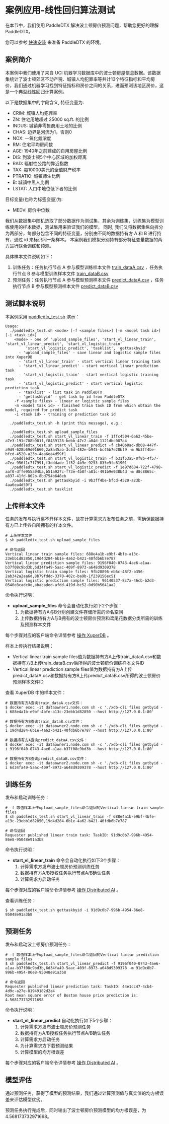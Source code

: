 # 案例应用-线性回归算法测试

在本节中，我们使用 PaddleDTX 解决波士顿房价预测问题，帮助您更好的理解 PaddleDTX。

您可以参考 [快速安装](./quickstart.md) 来准备 PaddleDTX 的环境。

## 案例简介
本案例中我们使用了来自 UCI 机器学习数据库中的波士顿房屋信息数据。该数据集统计了波士顿郊区不动产税、城镇人均犯罪率等共计13个特征指标和平均房价，我们通过机器学习找到特征指标和房价之间的关系，进而预测该地区房价，这是一个典型线性回归计算案例。

以下是数据集中的字段含义, 特征变量为:

* CRIM: 城镇人均犯罪率
* ZN: 住宅用地超过 25000 sq.ft. 的比例
* INDUS: 城镇非零售商用土地的比例
* CHAS: 边界是河流为1，否则0
* NOX: 一氧化氮浓度
* RM: 住宅平均房间数
* AGE: 1940年之前建成的自用房屋比例
* DIS: 到波士顿5个中心区域的加权距离
* RAD: 辐射性公路的靠近指数
* TAX: 每10000美元的全值财产税率
* PTRATIO: 城镇师生比例
* B: 城镇中黑人比例
* LSTAT: 人口中地位低下者的比例

目标变量(也称为标签变量)为:
* MEDV: 房价中位数

我们从数据集中随机选取了部分数据作为测试集，其余为训练集，训练集为模型训练使用的样本数据，测试集用来验证我们的模型。
同时, 我们又将数据集纵向拆分为两部分，每部分包含不同的特征变量，分别由不同的数据持有方 A 和 B 进行持有，通过 id 来标识同一条样本。
本案例我们模拟分别持有部分特征变量数据的两方进行联合训练和预测。

具体样本文件说明如下：
1. 训练任务：任务执行节点 A 参与模型训练样本文件 [train_dataA.csv](https://github.com/PaddlePaddle/PaddleDTX/blob/master/dai/mpc/testdata/vl/linear_boston_housing/train_dataA.csv) ，任务执行节点 B 参与模型训练样本文件 [train_dataB.csv](https://github.com/PaddlePaddle/PaddleDTX/blob/master/dai/mpc/testdata/vl/linear_boston_housing/train_dataB.csv)
2. 预测任务：任务执行节点 A 参与模型预测样本文件 [predict_dataA.csv](https://github.com/PaddlePaddle/PaddleDTX/blob/master/dai/mpc/testdata/vl/linear_boston_housing/predict_dataA.csv) ，任务执行节点 B 参与模型预测样本文件 [predict_dataB.csv](https://github.com/PaddlePaddle/PaddleDTX/blob/master/dai/mpc/testdata/vl/linear_boston_housing/predict_dataB.csv)

## 测试脚本说明

本案例采用 [paddledtx_test.sh](https://github.com/PaddlePaddle/PaddleDTX/tree/master/scripts) 演示：
```
Usage:
  ./paddledtx_test.sh <mode> [-f <sample files>] [-m <model task id>] [-i <task id>]
    <mode> - one of 'upload_sample_files', 'start_vl_linear_train', 'start_vl_linear_predict', 'start_vl_logistic_train'
         'start_vl_logistic_predict', 'tasklist', 'gettaskbyid'
      - 'upload_sample_files' - save linear and logistic sample files into XuperDB
      - 'start_vl_linear_train' - start vertical linear training task
      - 'start_vl_linear_predict' - start vertical linear prediction task
      - 'start_vl_logistic_train' - start vertical logistic training task
      - 'start_vl_logistic_predict' - start vertical logistic prediction task
      - 'tasklist' - list task in PaddleDTX
      - 'gettaskbyid' - get task by id from PaddleDTX
    -f <sample files> - linear or logistic sample files
    -m <model task id> - finished train task ID from which obtain the model, required for predict task
    -i <task id> - training or prediction task id

  ./paddledtx_test.sh -h (print this message), e.g.:

  ./paddledtx_test.sh upload_sample_files
  ./paddledtx_test.sh start_vl_linear_train -f 1ffc4504-6a62-45be-a7e3-191c708b901f,f8439128-bebb-47c2-a04d-1121dbc087a4
  ./paddledtx_test.sh start_vl_linear_predict -f cb40b8ad-db08-447f-a9d9-628b69d01660,2a8a45ab-3c5d-482e-b945-bc45b7e28bf9 -m 9b3ff4be-bfcd-4520-a23b-4aa6ea4d59f1
  ./paddledtx_test.sh start_vl_logistic_train -f b31f53a5-0f8b-4f57-a7ea-956f1c7f7991,f3dddade-1f52-4b9e-9253-835e9fc81901
  ./paddledtx_test.sh start_vl_logistic_predict -f 1e97d684-722f-4798-aaf0-dffe955a94ba,b51a927c-f73e-4b8f-a81c-491b9e938b4d -m d8c8865c-a837-41fd-802b-8bd754b648eb
  ./paddledtx_test.sh gettaskbyid -i 9b3ff4be-bfcd-4520-a23b-4aa6ea4d59f1
  ./paddledtx_test.sh tasklist
```

## 上传样本文件

任务的发布与执行离不开样本文件，故在计算需求方发布任务之前，需确保数据持有方已上传各自所拥有的样本文件。

```
# 上传样本文件
$ sh paddledtx_test.sh upload_sample_files

# 命令返回
Vertical linear train sample files: 688e4a1b-e9bf-4bfe-a13c-23ebb1d82850,19d4d284-6b1e-4a62-b421-40fdb6b7e787
Vertical linear prediction sample files: 9196f040-0743-4ae6-a1aa-b37f08c9bd3b,6d34fa49-5aac-409f-8973-a648d9309378
Vertical logistic train sample files: 9fb28896-eb6c-48f2-b356-2ab342a2aa6d,8b79fddd-3370-402c-ba9b-1f239156ec51
Vertical logistic prediction sample files: 96140537-8c7a-46cb-b2d3-0540e8cadc0e,abacaded-afdd-419d-bc52-0d90b5641aa2
```

命令执行说明：

* **upload_sample_files** 命令会自动化执行如下2个步骤：
    1. 为数据持有方A与B分别创建文件存储所需的命名空间
    2. 上传数据持有方A与B拥有的波士顿房价预测和鸢尾花数据分类所需的训练及预测样本文件

每个步骤对应的客户端命令详情参考 [操作 XuperDB](./client.md) 。

样本上传执行结果说明：

* Vertical linear train sample files值为数据持有方A上传train_dataA.csv和数据持有方B上传train_dataB.csv后所得的波士顿房价训练样本文件ID
* Vertical linear prediction sample files值为数据持有方A上传predict_dataA.csv和数据持有方B上传predict_dataB.csv所得的波士顿房价预测样本文件ID


查看 XuperDB 中的样本文件：

```
# 数据持有方A查询train_dataA.csv文件：
$ docker exec -it dataowner1.node.com sh -c './xdb-cli files getbyid -i 688e4a1b-e9bf-4bfe-a13c-23ebb1d82850 --host http://127.0.0.1:80'

# 数据持有方B查询train_dataB.csv文件：
$ docker exec -it dataowner2.node.com sh -c './xdb-cli files getbyid -i 19d4d284-6b1e-4a62-b421-40fdb6b7e787 --host http://127.0.0.1:80'

# 数据持有方A查询predict_dataA.csv文件：
$ docker exec -it dataowner1.node.com sh -c './xdb-cli files getbyid -i 9196f040-0743-4ae6-a1aa-b37f08c9bd3b --host http://127.0.0.1:80'

# 数据持有方B查询predict_dataB.csv文件：
$ docker exec -it dataowner2.node.com sh -c './xdb-cli files getbyid -i 6d34fa49-5aac-409f-8973-a648d9309378 --host http://127.0.0.1:80'
```

## 训练任务

发布和启动训练任务：

```
# -f 取值样本上传upload_sample_files命令返回的Vertical linear train sample files
$ sh paddledtx_test.sh start_vl_linear_train -f 688e4a1b-e9bf-4bfe-a13c-23ebb1d82850,19d4d284-6b1e-4a62-b421-40fdb6b7e787

# 命令返回
Requester published linear train task: TaskID: 91d9c0b7-996b-4954-86e8-95048e91a3b8
```
命令执行说明：
* **start_vl_linear_train** 命令会自动化执行如下3个步骤：
    1. 计算需求方发布波士顿房价预测训练任务
    2. 数据持有方A/B授权任务执行节点A/B确认任务
    3. 计算需求方启动任务

每个步骤对应的客户端命令详情参考 [操作 Distributed AI](./client.md) 。

查看训练任务：

```
$ sh paddledtx_test.sh gettaskbyid -i 91d9c0b7-996b-4954-86e8-95048e91a3b8
```

## 预测任务

发布和启动波士顿房价预测任务：

```
# -f 取值样本上传upload_sample_files命令返回的Vertical linear prediction sample files
$ sh paddledtx_test.sh start_vl_linear_predict -f 9196f040-0743-4ae6-a1aa-b37f08c9bd3b,6d34fa49-5aac-409f-8973-a648d9309378 -m 91d9c0b7-996b-4954-86e8-95048e91a3b8

# 命令返回
Requester published linear prediction task: TaskID: 44e1cc47-4cb4-4d9c-a27e-81949182d2a4
Root mean square error of Boston house price prediction is: 4.568173732971698
```
命令执行说明：
* **start_vl_linear_predict** 自动化执行如下5个步骤：
    1. 计算需求方发布波士顿房价预测任务
    2. 数据持有方A/B授权任务执行节点A/B确认任务
    3. 计算需求方启动任务
    4. 为计算需求方下载预测结果
    5. 计算模型的均方根误差

每个步骤对应的客户端命令详情参考 [操作 Distributed AI](./client.md) 。

## 模型评估

通过预测任务，获得了模型的预测结果，我们通过计算预测值与真实值的均方根误差来评估模型优劣。

预测任务执行完成后，同时输出了波士顿房价预测模型的均方根误差，为 4.568173732971698。
